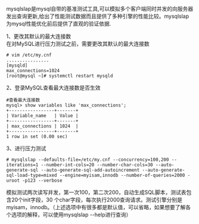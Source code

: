 mysqlslap是mysql自带的基准测试工具,可以模拟多个客户端同时并发的向服务器发出查询更新,给出了性能测试数据而且提供了多种引擎的性能比较。mysqlslap为mysql性能优化前后提供了直观的验证依据.

1、更改其默认的最大连接数  
在对MySQL进行压力测试之前，需要更改其默认的最大连接数
```
# vim /etc/my.cnf 
................
[mysqld]
max_connections=1024
[root@mysql ~]# systemctl restart mysqld
```

2、登录MySQL查看最大连接数是否生效
```
#查看最大连接数
mysql> show variables like 'max_connections';       
+-----------------+-------+
| Variable_name   | Value |
+-----------------+-------+
| max_connections | 1024  |
+-----------------+-------+
1 row in set (0.00 sec)
```


3、进行压力测试
```
# mysqlslap --defaults-file=/etc/my.cnf --concurrency=100,200 --iterations=1 --number-int-cols=20 --number-char-cols=30 --auto-generate-sql --auto-generate-sql-add-autoincrement --auto-generate-sql-load-type=mixed --engine=myisam,innodb --number-of-queries=2000 -uroot -p123 --verbose
```

模拟测试两次读写并发，第一次100，第二次200，自动生成SQL脚本，测试表包含20个init字段，30 个char字段，每次执行2000查询请求。测试引擎分别是myisam，innodb。（上述选项中有很多都是默认值，可以省略，如果想要了解各个选项的解释，可以使用mysqlslap --help进行查询）
